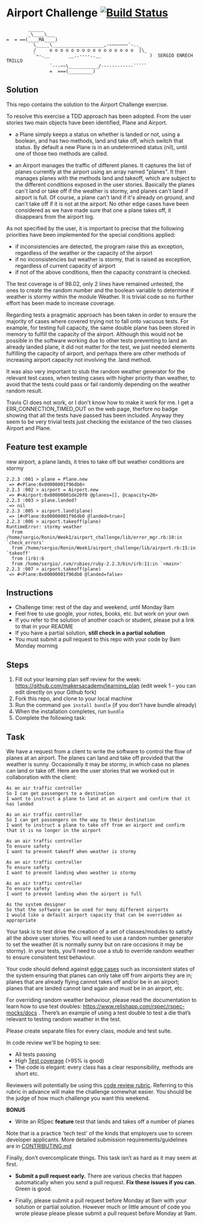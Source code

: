 Airport Challenge  [![Build Status](https://travis-ci.org/tigretoncio/airport_challenge.svg?branch=master)](https://travis-ci.org/tigretoncio/airport_challenge)
=================

```
        ______
        _\____\___
=  = ==(____MA____)
          \_____\___________________,-~~~~~~~`-.._
          /     o o o o o o o o o o o o o o o o  |\_
          `~-.__       __..----..__                  )  SERGIO ENRECH TRILLO
                `---~~\___________/------------`````
                =  ===(_________)

```

Solution
---------
This repo contains the solution to the Airport Challenge exercise.

To resolve this exercise a TDD approach has been adopted.  From the user stories two main objects have been identified, Plane and Airport.

* a Plane simply keeps a status on whether is landed or not, using a boolean, and has two methods, land and take off, which switch that status.  By default a new Plane is in an undetermined status (nil), until one of those two methods are called.

* an Airport manages the traffic of different planes.  It captures the list of planes currently at the airport using an array named "planes".  It then manages planes with the methods land and takeoff, which are subject to the different conditions exposed in the user stories.  Basically the planes can't land or take off if the weather is stormy, and planes can't land if airport is full.  Of course, a plane can't land if it's already on ground, and can't take off if it is not at the airport.  No other edge cases have been considered as we have made sure that one a plane takes off, it disappears from the airport log.

As not specified by the user, it is important to precise that the following priorities have been implemented for the special conditions applied:

* if inconsistencies are detected, the program raise this as exception, regardless of the weather or the capacity of the airport
* if no inconsistencies but weather is stormy, that is raised as exception, regardless of current capacity of airport
* if not of the above conditions, then the capacity constraint is checked.

The test coverage is of 98.02, only 2 lines have remained untested, the ones to create the random number and the boolean variable to determine if weather is stormy within the module Weather.  It is trivial code so no further effort has been made to increase coverage.

Regarding tests a pragmatic approach has been taken in order to ensure the majority of cases where covered trying not to fall onto vacuous tests.  For example, for testing full capacity, the same double plane has been stored in memory to fulfill the capacity of the airport.  Although this would not be possible in the software working due to other tests preventing to land an already landed plane, it did not matter for the test, we just needed elements fulfilling the capacity of airport, and perhaps there are other methods of increasing airport capacity not involving the .land method.

It was also very important to stub the random weather generator for the relevant test cases, when testing cases with higher priority than weather, to avoid that the tests could pass or fail randomly depending on the weather random result.

Travis CI does not work, or I don't know how to make it work for me.  I get a ERR_CONNECTION_TIMED_OUT on the web page, therfore no badge showing that all the tests have passed has been included.  Anyway they seem to be very trivial tests just checking the existance of the two classes Airport and Plane.

Feature test example
---------
new airport, a plane lands, it tries to take off but weather conditions are stormy
```
2.2.3 :001 > plane = Plane.new
 => #<Plane:0x00000001f96db0>
2.2.3 :002 > airport = Airport.new
 => #<Airport:0x00000001de20f0 @planes=[], @capacity=20>
2.2.3 :003 > plane.landed?
 => nil
2.2.3 :005 > airport.land(plane)
 => [#<Plane:0x00000001f96db0 @landed=true>]
2.2.3 :006 > airport.takeoff(plane)
RuntimeError: stormy weather
  from /home/sergio/Ronin/Week1/airport_challenge/lib/error_mgr.rb:10:in `check_errors'
  from /home/sergio/Ronin/Week1/airport_challenge/lib/airport.rb:15:in `takeoff'
  from (irb):6
  from /home/sergio/.rvm/rubies/ruby-2.2.3/bin/irb:11:in `<main>'
2.2.3 :007 > airport.takeoff(plane)
 => #<Plane:0x00000001f96db0 @landed=false>

```




Instructions
---------

* Challenge time: rest of the day and weekend, until Monday 9am
* Feel free to use google, your notes, books, etc. but work on your own
* If you refer to the solution of another coach or student, please put a link to that in your README
* If you have a partial solution, **still check in a partial solution**
* You must submit a pull request to this repo with your code by 9am Monday morning

Steps
-------

1. Fill out your learning plan self review for the week: https://github.com/makersacademy/learning_plan (edit week 1 - you can edit directly on your Github fork)
2. Fork this repo, and clone to your local machine
3. Run the command `gem install bundle` (if you don't have bundle already)
4. When the installation completes, run `bundle`
3. Complete the following task:

Task
-----

We have a request from a client to write the software to control the flow of planes at an airport. The planes can land and take off provided that the weather is sunny. Occasionally it may be stormy, in which case no planes can land or take off.  Here are the user stories that we worked out in collaboration with the client:

```
As an air traffic controller
So I can get passengers to a destination
I want to instruct a plane to land at an airport and confirm that it has landed

As an air traffic controller
So I can get passengers on the way to their destination
I want to instruct a plane to take off from an airport and confirm that it is no longer in the airport

As an air traffic controller
To ensure safety
I want to prevent takeoff when weather is stormy

As an air traffic controller
To ensure safety
I want to prevent landing when weather is stormy

As an air traffic controller
To ensure safety
I want to prevent landing when the airport is full

As the system designer
So that the software can be used for many different airports
I would like a default airport capacity that can be overridden as appropriate
```

Your task is to test drive the creation of a set of classes/modules to satisfy all the above user stories. You will need to use a random number generator to set the weather (it is normally sunny but on rare occasions it may be stormy). In your tests, you'll need to use a stub to override random weather to ensure consistent test behaviour.

Your code should defend against [edge cases](http://programmers.stackexchange.com/questions/125587/what-are-the-difference-between-an-edge-case-a-corner-case-a-base-case-and-a-b) such as inconsistent states of the system ensuring that planes can only take off from airports they are in; planes that are already flying cannot takes off and/or be in an airport; planes that are landed cannot land again and must be in an airport, etc.

For overriding random weather behaviour, please read the documentation to learn how to use test doubles: https://www.relishapp.com/rspec/rspec-mocks/docs . There’s an example of using a test double to test a die that’s relevant to testing random weather in the test.

Please create separate files for every class, module and test suite.

In code review we'll be hoping to see:

* All tests passing
* High [Test coverage](https://github.com/makersacademy/course/blob/master/pills/test_coverage.md) (>95% is good)
* The code is elegant: every class has a clear responsibility, methods are short etc.

Reviewers will potentially be using this [code review rubric](docs/review.md).  Referring to this rubric in advance will make the challenge somewhat easier.  You should be the judge of how much challenge you want this weekend.

**BONUS**

* Write an RSpec **feature** test that lands and takes off a number of planes

Note that is a practice 'tech test' of the kinds that employers use to screen developer applicants.  More detailed submission requirements/guidelines are in [CONTRIBUTING.md](CONTRIBUTING.md)

Finally, don’t overcomplicate things. This task isn’t as hard as it may seem at first.

* **Submit a pull request early.**  There are various checks that happen automatically when you send a pull request.  **Fix these issues if you can**.  Green is good.

* Finally, please submit a pull request before Monday at 9am with your solution or partial solution.  However much or little amount of code you wrote please please please submit a pull request before Monday at 9am.
